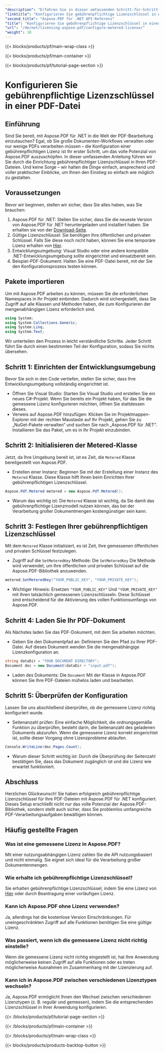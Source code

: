 ```yaml
---
"description": "Erfahren Sie in dieser umfassenden Schritt-für-Schritt-Anleitung, wie Sie mit Aspose.PDF für .NET dosierte Lizenzschlüssel in Ihren PDF-Dateien konfigurieren."
"linktitle": "Konfigurieren Sie gebührenpflichtige Lizenzschlüssel in einer PDF-Datei"
"second_title": "Aspose.PDF für .NET API-Referenz"
"title": "Konfigurieren Sie gebührenpflichtige Lizenzschlüssel in einer PDF-Datei"
"url": "/de/net/licensing-aspose-pdf/configure-metered-license/"
"weight": 10
---
```


{{< blocks/products/pf/main-wrap-class >}}

{{< blocks/products/pf/main-container >}}

{{< blocks/products/pf/tutorial-page-section >}}

# Konfigurieren Sie gebührenpflichtige Lizenzschlüssel in einer PDF-Datei

## Einführung

Sind Sie bereit, mit Aspose.PDF für .NET in die Welt der PDF-Bearbeitung einzutauchen? Egal, ob Sie große Dokumenten-Workflows verwalten oder nur wenige PDFs verarbeiten müssen – die Konfiguration einer gebührenpflichtigen Lizenz ist Ihr erster Schritt, um das volle Potenzial von Aspose.PDF auszuschöpfen. In dieser umfassenden Anleitung führen wir Sie durch die Einrichtung gebührenpflichtiger Lizenzschlüssel in Ihren PDF-Dateien. Und keine Sorge – wir halten die Dinge einfach, ansprechend und voller praktischer Einblicke, um Ihnen den Einstieg so einfach wie möglich zu gestalten.

## Voraussetzungen

Bevor wir beginnen, stellen wir sicher, dass Sie alles haben, was Sie brauchen:

1. Aspose.PDF für .NET: Stellen Sie sicher, dass Sie die neueste Version von Aspose.PDF für .NET heruntergeladen und installiert haben. Sie erhalten sie von der [Download-Seite](https://releases.aspose.com/pdf/net/).
2. Gültige Lizenzschlüssel: Sie benötigen Ihre öffentlichen und privaten Schlüssel. Falls Sie diese noch nicht haben, können Sie eine temporäre Lizenz erhalten von [Hier](https://purchase.aspose.com/temporary-license/).
3. Entwicklungsumgebung: Visual Studio oder eine andere kompatible .NET-Entwicklungsumgebung sollte eingerichtet und einsatzbereit sein.
4. Beispiel-PDF-Dokument: Halten Sie eine PDF-Datei bereit, mit der Sie den Konfigurationsprozess testen können.

## Pakete importieren

Um mit Aspose.PDF arbeiten zu können, müssen Sie die erforderlichen Namespaces in Ihr Projekt einbinden. Dadurch wird sichergestellt, dass Sie Zugriff auf alle Klassen und Methoden haben, die zum Konfigurieren der mengenabhängigen Lizenz erforderlich sind.

```csharp
using System;
using System.Collections.Generic;
using System.Linq;
using System.Text;
```

Wir unterteilen den Prozess in leicht verständliche Schritte. Jeder Schritt führt Sie durch einen bestimmten Teil der Konfiguration, sodass Sie nichts übersehen.

## Schritt 1: Einrichten der Entwicklungsumgebung

Bevor Sie sich in den Code vertiefen, stellen Sie sicher, dass Ihre Entwicklungsumgebung vollständig eingerichtet ist.

- Öffnen Sie Visual Studio: Starten Sie Visual Studio und erstellen Sie ein neues C#-Projekt. Wenn Sie bereits ein Projekt haben, für das Sie die gemessene Lizenz konfigurieren möchten, öffnen Sie stattdessen dieses.
- Verweis auf Aspose.PDF hinzufügen: Klicken Sie im Projektmappen-Explorer mit der rechten Maustaste auf Ihr Projekt, gehen Sie zu „NuGet-Pakete verwalten“ und suchen Sie nach „Aspose.PDF für .NET“. Installieren Sie das Paket, um es in Ihr Projekt einzubinden.

## Schritt 2: Initialisieren der Metered-Klasse

Jetzt, da Ihre Umgebung bereit ist, ist es Zeit, die `Metered` Klasse bereitgestellt von Aspose.PDF.

- Erstellen einer Instanz: Beginnen Sie mit der Erstellung einer Instanz des `Metered` Klasse. Diese Klasse hilft Ihnen beim Einrichten Ihrer gebührenpflichtigen Lizenzschlüssel.

```csharp
Aspose.Pdf.Metered metered = new Aspose.Pdf.Metered();
```

- Warum das wichtig ist: Die `Metered` Klasse ist wichtig, da Sie damit das gebührenpflichtige Lizenzmodell nutzen können, das bei der Verarbeitung großer Dokumentmengen kostengünstiger sein kann.

## Schritt 3: Festlegen Ihrer gebührenpflichtigen Lizenzschlüssel

Mit dem `Metered` Klasse initialisiert, es ist Zeit, Ihre gemessenen öffentlichen und privaten Schlüssel festzulegen.

- Zugriff auf die `SetMeteredKey` Methode: Die `SetMeteredKey` Die Methode wird verwendet, um Ihre öffentlichen und privaten Schlüssel auf die Aspose.PDF-Bibliothek anzuwenden.

```csharp
metered.SetMeteredKey("YOUR_PUBLIC_KEY", "YOUR_PRIVATE_KEY");
```

- Wichtiger Hinweis: Ersetzen `"YOUR_PUBLIC_KEY"` Und `"YOUR_PRIVATE_KEY"` mit Ihren tatsächlich gemessenen Lizenzschlüsseln. Diese Schlüssel sind entscheidend für die Aktivierung des vollen Funktionsumfangs von Aspose.PDF.

## Schritt 4: Laden Sie Ihr PDF-Dokument

Als Nächstes laden Sie das PDF-Dokument, mit dem Sie arbeiten möchten.

- Geben Sie den Dokumentpfad an: Definieren Sie den Pfad zu Ihrer PDF-Datei. Auf dieses Dokument wenden Sie die mengenabhängige Lizenzkonfiguration an.

```csharp
string dataDir = "YOUR DOCUMENT DIRECTORY";
Document doc = new Document(dataDir + "input.pdf");
```

- Laden des Dokuments: Die `Document` Mit der Klasse in Aspose.PDF können Sie Ihre PDF-Dateien mühelos laden und bearbeiten.

## Schritt 5: Überprüfen der Konfiguration

Lassen Sie uns abschließend überprüfen, ob die gemessene Lizenz richtig konfiguriert wurde.

- Seitenanzahl prüfen: Eine einfache Möglichkeit, die ordnungsgemäße Funktion zu überprüfen, besteht darin, die Seitenanzahl des geladenen Dokuments abzurufen. Wenn die gemessene Lizenz korrekt eingerichtet ist, sollte dieser Vorgang ohne Lizenzprobleme ablaufen.

```csharp
Console.WriteLine(doc.Pages.Count);
```

- Warum dieser Schritt wichtig ist: Durch die Überprüfung der Seitenzahl bestätigen Sie, dass das Dokument zugänglich ist und die Lizenz wie erwartet funktioniert.

## Abschluss

Herzlichen Glückwunsch! Sie haben erfolgreich gebührenpflichtige Lizenzschlüssel für Ihre PDF-Dateien mit Aspose.PDF für .NET konfiguriert. Dieses Setup erschließt nicht nur das volle Potenzial der Aspose.PDF-Bibliothek, sondern stellt auch sicher, dass Sie problemlos umfangreiche PDF-Verarbeitungsaufgaben bewältigen können.

## Häufig gestellte Fragen

### Was ist eine gemessene Lizenz in Aspose.PDF?  
Mit einer nutzungsabhängigen Lizenz zahlen Sie die API nutzungsbasiert und nicht einmalig. Sie eignet sich ideal für die Verarbeitung großer Dokumentenmengen.

### Wie erhalte ich gebührenpflichtige Lizenzschlüssel?  
Sie erhalten gebührenpflichtige Lizenzschlüssel, indem Sie eine Lizenz von [Hier](https://purchase.aspose.com/buy) oder durch Beantragung einer vorläufigen Lizenz.

### Kann ich Aspose.PDF ohne Lizenz verwenden?  
Ja, allerdings hat die kostenlose Version Einschränkungen. Für uneingeschränkten Zugriff auf alle Funktionen benötigen Sie eine gültige Lizenz.

### Was passiert, wenn ich die gemessene Lizenz nicht richtig einstelle?  
Wenn die gemessene Lizenz nicht richtig eingestellt ist, hat Ihre Anwendung möglicherweise keinen Zugriff auf alle Funktionen oder es treten möglicherweise Ausnahmen im Zusammenhang mit der Lizenzierung auf.

### Kann ich in Aspose.PDF zwischen verschiedenen Lizenztypen wechseln?  
Ja, Aspose.PDF ermöglicht Ihnen den Wechsel zwischen verschiedenen Lizenztypen (z. B. regulär und gemessen), indem Sie die entsprechenden Lizenzschlüssel in Ihrer Anwendung konfigurieren.


{{< /blocks/products/pf/tutorial-page-section >}}

{{< /blocks/products/pf/main-container >}}

{{< /blocks/products/pf/main-wrap-class >}}

{{< blocks/products/products-backtop-button >}}